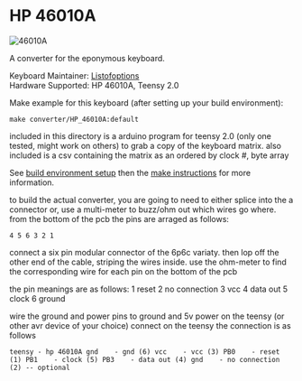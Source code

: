 # HP 46010A

![46010A](https://deskthority.net/w/images/a/a5/HP_46010A_--_top.jpg)

A converter for the eponymous keyboard.

Keyboard Maintainer: [Listofoptions](https://github.com/listofoptions)  
Hardware Supported: HP 46010A, Teensy 2.0  

Make example for this keyboard (after setting up your build environment):

    make converter/HP_46010A:default

included in this directory is a arduino program for teensy 2.0 (only one tested, might work on others) to grab a copy of the keyboard matrix.
also included is a csv containing the matrix as an ordered by clock #, byte array
    
See [build environment setup](https://docs.qmk.fm/build_environment_setup.html) then the [make instructions](https://docs.qmk.fm/make_instructions.html) for more information.

to build the actual converter, you are going to need to either splice into the a connector or, use a multi-meter to buzz/ohm out which wires go where.
from the bottom of the pcb the pins are arraged as follows:

`
      4 5 6
     3 2 1  
`

connect a six pin modular connector of the 6p6c variaty.
then lop off the other end of the cable, striping the wires inside.
use the ohm-meter to find the corresponding wire for each pin on the bottom of the pcb

the pin meanings are as follows:
1 reset
2 no connection
3 vcc
4 data out
5 clock
6 ground

wire the ground and power pins to ground and 5v power on the teensy (or other avr device of your choice)
connect
on the teensy the connection is as follows

`
teensy - hp 46010A
gnd    - gnd (6)
vcc    - vcc (3)
PB0    - reset (1)
PB1    - clock (5)
PB3    - data out (4)
gnd    - no connection (2) -- optional
`
